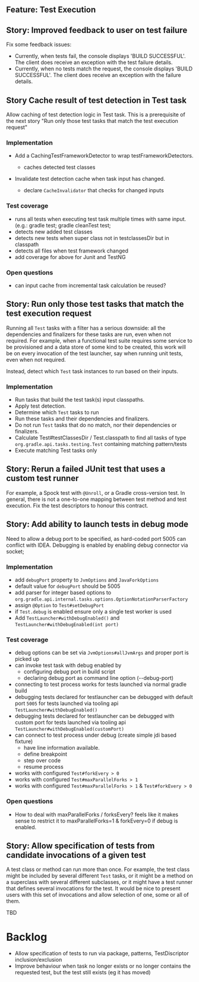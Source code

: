 ## Feature: Test Execution

## Story: Improved feedback to user on test failure

Fix some feedback issues:

- Currently, when tests fail, the console displays 'BUILD SUCCESSFUL'. The client does receive an exception with the test failure details.
- Currently, when no tests match the request, the console displays 'BUILD SUCCESSFUL'. The client does receive an exception with the failure details.

## Story Cache result of test detection in Test task

Allow caching of test detection logic in Test task. This is a prerequisite of the next story
"Run only those test tasks that match the test execution request"

### Implementation
* Add a CachingTestFrameworkDetector to wrap testFrameworkDetectors.
    * caches detected test classes

* Invalidate test detection cache when task input has changed.
    * declare `CacheInvalidator` that checks for changed inputs

### Test coverage

* runs all tests when executing test task multiple times with same input.
    (e.g.: gradle test; gradle cleanTest test;
* detects new added test classes
* detects new tests when super class not in testclassesDir but in classpath
* detects all files when test framework changed
* add coverage for above for Junit and TestNG

### Open questions

* can input cache from incremental task calculation be reused?

## Story: Run only those test tasks that match the test execution request

Running all `Test` tasks with a filter has a serious downside: all the dependencies and finalizers for these tasks are run, even when not required.
For example, when a functional test suite requires some service to be provisioned and a data store of some kind to be created, this work will be on
every invocation of the test launcher, say when running unit tests, even when not required.

Instead, detect which `Test` task instances to run based on their inputs.

### Implementation

* Run tasks that build the test task(s) input classpaths.
* Apply test detection.
* Determine which `Test` tasks to run
* Run these tasks and their dependencies and finalizers.
* Do not run `Test` tasks that do no match, nor their dependencies or finalizers.
* Calculate Test#testClassesDir / Test.classpath to find all tasks of type `org.gradle.api.tasks.testing.Test` containing matching pattern/tests
* Execute matching Test tasks only

## Story: Rerun a failed JUnit test that uses a custom test runner

For example, a Spock test with `@Unroll`, or a Gradle cross-version test. In general, there is not a one-to-one mapping between test
method and test execution. Fix the test descriptors to honour this contract.

## Story: Add ability to launch tests in debug mode

Need to allow a debug port to be specified, as hard-coded port 5005 can conflict with IDEA.
Debugging is enabled by enabling debug connector via socket;

### Implementation

- add `debugPort` property to `JvmOptions` and `JavaForkOptions`
- default value for `debugPort` should be 5005
- add parser for integer based options to `org.gradle.api.internal.tasks.options.OptionNotationParserFactory`
- assign `@Option` to `Test#setDebugPort`
- if `Test.debug` is enabled ensure only a single test worker is used
- Add `TestLauncher#withDebugEnabled()` and `TestLauncher#withDebugEnabled(int port)`

### Test coverage

- debug options can be set via `JvmOptions#allJvmArgs` and proper port is picked up
- can invoke test task with debug enabled by
    - configuring debug port in build script
    - declaring debug port as command line option (--debug-port)
- connecting to test process works for tests launched via normal gradle build
- debugging tests declared for testlauncher can be debugged with default port `5005` for tests launched via tooling api `TestLauncher#withDebugEnabled()`
- debugging tests declared for testlauncher can be debugged with custom port for tests launched via tooling api `TestLauncher#withDebugEnabled(customPort)`
- can connect to test process under debug (create simple jdi based fixture)
    - have line information available.
    - define breakpoint
    - step over code
    - resume process
- works with configured `Test#forkEvery > 0`
- works with configured `Test#maxParallelForks > 1`
- works with configured `Test#maxParallelForks > 1` & `Test#forkEvery > 0`

### Open questions

- How to deal with maxParallelForks / forksEvery? feels like it makes sense to restrict it to maxParallelForks=1 & forkEvery=0 if debug is enabled.

## Story: Allow specification of tests from candidate invocations of a given test

A test class or method can run more than once. For example, the test class might be included by several different `Test` tasks,
or it might be a method on a superclass with several different subclasses, or it might have a test runner that defines several invocations for the test.
It would be nice to present users with this set of invocations and allow selection of one, some or all of them.

TBD

# Backlog

- Allow specification of tests to run via package, patterns, TestDiscriptor inclusion/exclusion
- Improve behaviour when task no longer exists or no longer contains the requested test, but the test still exists (eg it has moved)
